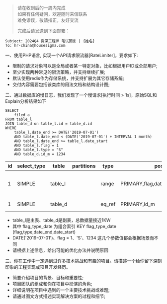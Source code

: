 > 请在收到后的一周内完成   
> 如果有任何疑问，欢迎随时来信联系   
> 难免谬误，敬请指正，友好交流   
>   
> 完成后请发送到下面邮箱：   
```
Subject: 2024Q4 资深工程师 笔试回复 | {姓名}
To: hr-china@housesigma.com
```

一、使用PHP语言, 实现一个API请求限流器[RateLimiter]，要求如下:
  - 限制的请求对象可以是全局或者某一特定对象，比如根据用户ID或全部用户;
  - 至少实现两种常见的限流策略，并支持继续扩展;
  - 默认使用redis作为存储系统，并支持扩展为其它存储系统;
  - 交付内容需要包括该类库的用法文档和结构设计图;

二、通过数据库的慢日志，我们发现了一个慢请求[执行时间 > 1s]，原始SQL和Explain分析结果如下
```
SELECT 
    filed_a
FROM table_l 
JOIN table_d on table_l.id = table_d.id
WHERE
    table_l.date_end >= DATE('2019-07-01')
    AND table_l.date_end < (DATE('2019-07-01') + INTERVAL 1 month)
    AND table_l.date_end >= table_l.date_start
    AND table_l.flag = 1
    AND table_l.type = "S"
    AND table_d.id_m = 1234
```

| id  | select_type | table   | partitions | type   | possible_keys                             | key            | key_len | ref        | rows  | filtered | Extra                    |
| --- | ----------- | ------- | ---------- | ------ | ----------------------------------------- | -------------- | ------- | ---------- | ----- | -------- | ------------------------ |
| 1   | SIMPLE      | table_l |            | range  | PRIMARY,flag,date_end,type,flag_type_date | flag_type_date | 40      |            | 61708 | 33.33    | Using where; Using index |
| 1   | SIMPLE      | table_d |            | eq_ref | PRIMARY,id_m                              | PRIMARY        | 4       | table_l.id | 1     | 5.00     | Using where              |

- table_l是主表、table_d是副表，总数据量接近1KW
- 其中 flag_type_date 为组合索引  KEY flag_type_date (flag,type,date_end,date_start)
- DATE('2019-07-01')、flag = 1、'S'、1234 这几个参数值都会根据场景而不同
- 请根据上述信息，给出可能的优化办法并说明原因 


三、你在工作中一定遇到过许多技术挑战和有趣的项目。请描述一个给你留下深刻印象的工程实现或项目开发经历。
  - 简要介绍项目的背景、目标和重要性; 
  - 项目团队的组成和你在项目中扮演的角色;
  - 详细说明在项目中遇到的一个主要技术挑战或难题;
  - 请通过图文方式描述实现解决方案的过程和细节;
